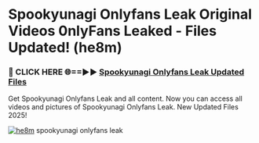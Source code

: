 # Spookyunagi Onlyfans Leak Original Videos 0nlyFans Leaked - Files Updated! (he8m)

<h3>🔴 CLICK HERE 🌐==►► <a href="https://tinyurl.com/3hn5wdd3" rel="nofollow">Spookyunagi Onlyfans Leak Updated Files</a></h3>

Get Spookyunagi Onlyfans Leak and all content. Now you can access all videos and pictures of Spookyunagi Onlyfans Leak. New Updated Files 2025!

[![he8m](https://i.imgur.com/4HnBqBT.gif)](https://tinyurl.com/3hn5wdd3)
spookyunagi onlyfans leak